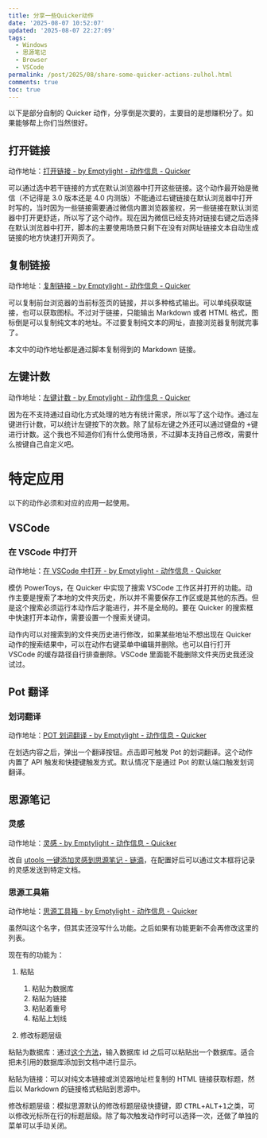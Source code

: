 ```yaml
---
title: 分享一些Quicker动作
date: '2025-08-07 10:52:07'
updated: '2025-08-07 22:27:09'
tags:
  - Windows
  - 思源笔记
  - Browser
  - VSCode
permalink: /post/2025/08/share-some-quicker-actions-zulhol.html
comments: true
toc: true
---
```




以下是部分自制的 Quicker 动作，分享倒是次要的，主要目的是想赚积分了。如果能够帮上你们当然很好。



## 打开链接

动作地址：[打开链接 - by Emptylight - 动作信息 - Quicker](https://getquicker.net/Sharedaction?code=83e4eac5-91d6-412d-e392-08dcf5ac8d55&fromMyShare=true)

可以通过选中若干链接的方式在默认浏览器中打开这些链接。这个动作最开始是微信（不记得是 3.0 版本还是 4.0 内测版）不能通过右键链接在默认浏览器中打开时写的，当时因为一些链接需要通过微信内置浏览器鉴权，另一些链接在默认浏览器中打开更舒适，所以写了这个动作。现在因为微信已经支持对链接右键之后选择在默认浏览器中打开，脚本的主要使用场景只剩下在没有对网址链接文本自动生成链接的地方快速打开网页了。

## 复制链接

动作地址：[复制链接 - by Emptylight - 动作信息 - Quicker](https://getquicker.net/Sharedaction?code=6b1fd060-c133-4198-8601-08dd7678ed04&fromMyShare=true)

可以复制前台浏览器的当前标签页的链接，并以多种格式输出。可以单纯获取链接，也可以获取图标。不过对于链接，只能输出 Markdown 或者 HTML 格式，图标倒是可以复制纯文本的地址。不过要复制纯文本的网址，直接浏览器复制就完事了。

本文中的动作地址都是通过脚本复制得到的 Markdown 链接。

## 左键计数

动作地址：[左键计数 - by Emptylight - 动作信息 - Quicker](https://getquicker.net/Sharedaction?code=a3d1c272-8578-4dc8-8384-08dd3791bd3b&fromMyShare=true)

因为在不支持通过自动化方式处理的地方有统计需求，所以写了这个动作。通过左键进行计数，可以统计左键按下的次数。除了鼠标左键之外还可以通过键盘的 <kbd>+</kbd> ​键进行计数。这个我也不知道你们有什么使用场景，不过脚本支持自己修改，需要什么按键自己自定义吧。

# 特定应用

以下的动作必须和对应的应用一起使用。

## VSCode

### 在 VSCode 中打开

动作地址：[在 VSCode 中打开 - by Emptylight - 动作信息 - Quicker](https://getquicker.net/Sharedaction?code=4a2f5662-f17c-4eb4-fad0-08dcf4b7eea3&fromMyShare=true)

模仿 PowerToys，在 Quicker 中实现了搜索 VSCode 工作区并打开的功能。动作主要是搜索了本地的文件夹历史，所以并不需要保存工作区或是其他的东西。但是这个搜索必须运行本动作后才能进行，并不是全局的。要在 Quicker 的搜索框中快速打开本动作，需要设置一个搜索关键词。

动作内可以对搜索到的文件夹历史进行修改，如果某些地址不想出现在 Quicker 动作的搜索结果中，可以在动作右键菜单中编辑并删除。也可以自行打开 VSCode 的缓存路径自行排查删除。VSCode 里面能不能删除文件夹历史我还没试过。

## Pot 翻译

### 划词翻译

动作地址：[POT 划词翻译 - by Emptylight - 动作信息 - Quicker](https://getquicker.net/Sharedaction?code=3fffafc4-5347-4600-85e4-08dcf8c7ad5e&fromMyShare=true)

在划选内容之后，弹出一个翻译按钮。点击即可触发 Pot 的划词翻译。这个动作内置了 API 触发和快捷键触发方式。默认情况下是通过 Pot 的默认端口触发划词翻译。

## 思源笔记

### 灵感

动作地址：[灵感 - by Emptylight - 动作信息 - Quicker](https://getquicker.net/Sharedaction?code=32d4e10a-e395-4f0c-9acc-08dd5c97ad3b&fromMyShare=true)

改自 [utools 一键添加灵感到思源笔记 - 链滴](https://ld246.com/article/1741314053776)，在配置好后可以通过文本框将记录的灵感发送到特定文档。

### 思源工具箱

动作地址：[思源工具箱 - by Emptylight - 动作信息 - Quicker](https://getquicker.net/Sharedaction?code=da24bc48-a6c3-4b53-eb24-08ddcb62c590&fromMyShare=true)

虽然叫这个名字，但其实还没写什么功能。之后如果有功能更新不会再修改这里的列表。

现在有的功能为：

1. 粘贴

    1. 粘贴为数据库
    2. 粘贴为链接
    3. 粘贴着重号
    4. 粘贴上划线
2. 修改标题层级

粘贴为数据库：通过[这个方法](https://ld246.com/article/1736255616534/comment/1753178849535?r=EmptyLight#comments)，输入数据库 id 之后可以粘贴出一个数据库。适合把未引用的数据库添加到文档中进行显示。

粘贴为链接：可以对纯文本链接或浏览器地址栏复制的 HTML 链接获取标题，然后以 Markdown 的链接格式粘贴到思源中。

修改标题层级：模拟思源默认的修改标题层级快捷键，即 <kbd>CTRL</kbd>+<kbd>ALT</kbd>+<kbd>1</kbd> ​之类，可以修改光标所在行的标题层级。除了每次触发动作时可以选择一次，还做了单独的菜单可以手动关闭。
